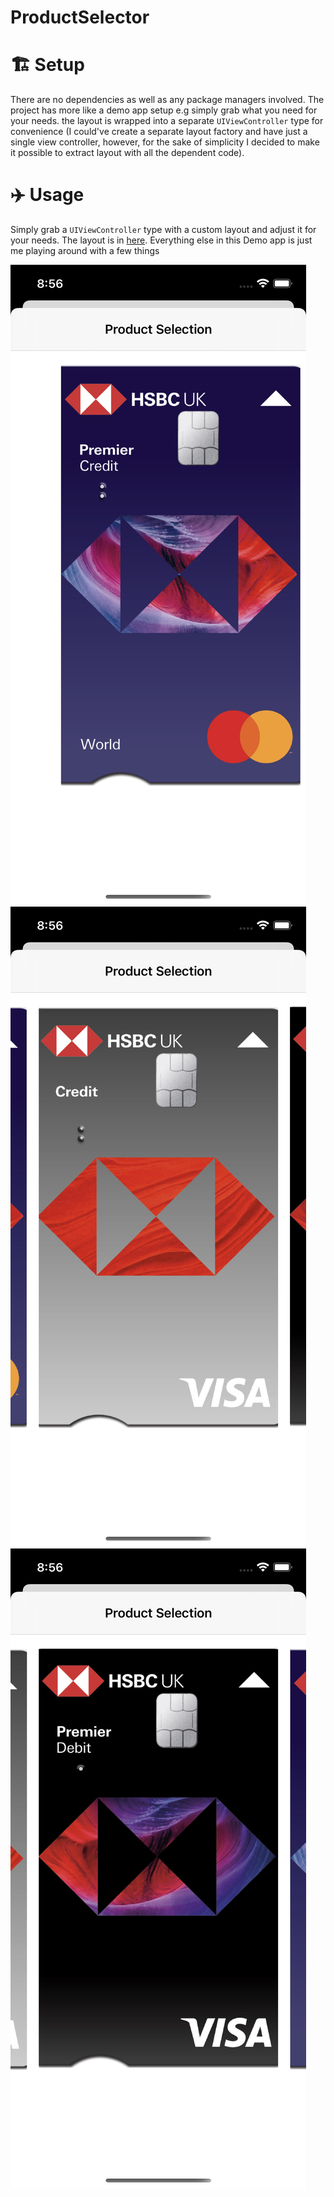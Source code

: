 # ProductSelector 

# 🏗 Setup
There are no dependencies as well as any package managers involved. 
The project has more like a demo app setup e.g simply grab what you need for your needs. 
the layout is wrapped into a separate `UIViewController` type for convenience (I could've create a separate layout factory and have just a single view controller, however, for the sake of simplicity I decided to make it possible to extract layout with all the dependent code).


# ✈️ Usage
Simply grab a `UIViewController` type with a custom layout and adjust it for your needs. The layout is in [here](https://alm-github.systems.uk.hsbc/45055467/ProductSelector/tree/master/ProductSelector/Layout).
Everything else in this Demo app is just me playing around with a few things

![IMG](/images/1.png)
![IMG](/images/2.png)
![IMG](/images/3.png)

